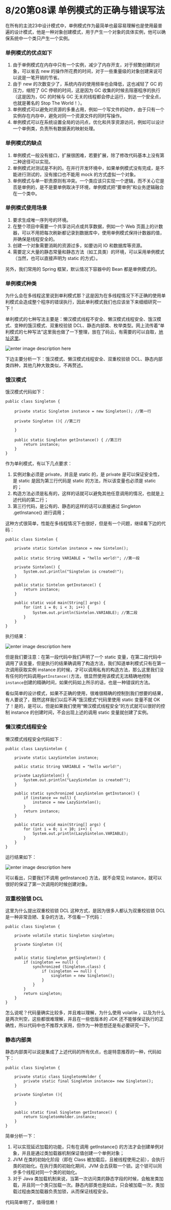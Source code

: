 # 8/20第08课 单例模式的正确与错误写法

在所有的主流23中设计模式中，单例模式作为最简单也最容易理解也是使用最普遍的设计模式，他是一种对象创建模式，用于产生一个对象的具体实例，他可以确保系统中一个类只产生一个实例。

### 单例模式的优点如下

1. 由于单例模式在内存中只有一个实例，减少了内存开支，对于频繁创建的对象，可以省去 new 的操作所花费的时间，对于一些重量级的对象创建来说可以说是一笔开销的节省。
2. 由于 new 的次数变少了，系统内存的使用频率也会降低，这也减轻了 GC 的压力，缩短了 GC 停顿的时间，这是因为 GC 收集的时候去阻塞程序的执行（这是因为，GC 的时候与 GC 无关的线程都会停止运行，到达一个安全点，也就是著名的 Stop The World！）。
3. 单例模式可以避免对资源的多重占用，例如一个写文件的动作，由于只有一个实例存在内存中，避免对同一个资源文件的同时写操作。
4. 单例模式可以在系统设置全局的访问点，优化和共享资源访问，例如可以设计一个单例类，负责所有数据表的映射处理。

### 单例模式的缺点

1. 单例模式一般没有接口，扩展很困难，若要扩展，除了修改代码基本上没有第二种途径可以实现。
2. 单例模式对测试是不利的。在并行开发环境中，如果单例模式没有完成，是不能进行测试的，没有接口也不能用 mock 的方式虚拟一个对象。
3. 单例模式与单一职责原则有冲突。一个类应该只实现一个逻辑，而不关心它是否是单例的，是不是要单例取决于环境，单例模式把“要单例”和业务逻辑融合在一个类中。

### 单例模式使用场景

1. 要求生成唯一序列号的环境。
2. 在整个项目中需要一个共享访问点或共享数据，例如一个 Web 页面上的计数器，可以不用把每次刷新都记录到数据库中，使用单例模式保持计数器的值，并确保是线程安全的。
3. 创建一个对象需要消耗的资源过多，如要访问 IO 和数据库等资源。
4. 需要定义大量的静态常量和静态方法（如工具类）的环境，可以采用单例模式（当然，也可以直接声明为 static 的方式）。

另外，我们常用的 Spring 框架，默认情况下容器中的 Bean 都是单例模式的。

### 单例模式种类

为什么会在多线程这里说到单利模式那？这是因为在多线程情况下不正确的使用单利模式会造成整个程序的错误执行，因此单利模式我们也应该坐下来细细研究一下！

单利模式的七种写法主要是：懒汉模式线程不安全、懒汉模式线程安全、饿汉模式、变种的饿汉模式、双重校验锁 DCL、静态内部类、枚举类型。网上流传着“单利模式的七种写法”这里我也做了一下整理，放在了码云，有需要的可以自取，[地址这里](https://gitee.com/xuliugen/codes/91478ndt3kxhp2muivr5o61)。

![enter image description here](https://img-blog.csdn.net/20171022155301415?watermark/2/text/aHR0cDovL2Jsb2cuY3Nkbi5uZXQveGxnZW4xNTczODc=/font/5a6L5L2T/fontsize/400/fill/I0JBQkFCMA==/dissolve/70/gravity/SouthEast)

下边主要分析一下：饿汉模式、懒汉模式线程安全、双重校验锁 DCL、静态内部类四种，其他几种大致类似，不再赘述。

### 饿汉模式

饿汉模式代码如下：

```
public class Singleton {

    private static Singleton instance = new Singleton(); //第一行

    private Singleton (){ //第二行

    }

    public static Singleton getInstance() { //第三行
        return instance;
    }
}
```

作为单利模式，有以下几点要求：

1. 实例对象必须是 private，并且是 static 的，是 private 是可以保证安全性，是 static 是因为第三行代码是 static 的方法，所以该变量也必须是 static 的；
2. 构造方法必须是私有的，这样的话就可以避免其他任意调用的情况，也就是上述代码的第二行；
3. 第三行代码，是公有的、静态的这样的话可以直接通过 Singleton .getInstance() 进行调用；

这种方式很简单，性能在多线程情况下也很好，但是有一个问题，继续看下边的代码：

```
public class Sintelon {

    private static Sintelon instance = new Sintelon();

    public static String VARIABLE = "hello world!"; //第一段

    private Sintelon() {
        System.out.println("Singtelon is created!");
    }

    public static Sintelon getInstance() {
        return instance;
    }

    public static void main(String[] args) {
        for (int i = 0; i < 3; i++) {
            System.out.println(Sintelon.VARIABLE); //第二段
        }
    }
}
```

执行结果：

![enter image description here](https://img-blog.csdn.net/20171022160325163?watermark/2/text/aHR0cDovL2Jsb2cuY3Nkbi5uZXQveGxnZW4xNTczODc=/font/5a6L5L2T/fontsize/400/fill/I0JBQkFCMA==/dissolve/70/gravity/SouthEast)

但是我们要注意：在第一段代码中我们声明了一个 static 变量，在第二段代码中调用了该变量，但是执行的结果确调用了构造方法，我们知道单利模式只有在第一次调用获取实例 instance 的时候，才可以调用私有的构造方法，那么这里我们没有任何的代码调用`getInstance()`方法，很显然使用该模式无法精确地控制`instance`创建的精确时间，如果代码如上所示的话，也是一种错误的方法。

看似简单的设计模式，如果不正确的使用，很难很精确的控制到我们想要的结果，有人要说了，既然这样我们以后不再“饿汉模式”代码里使用 static 变量不就 OK 了！是的，是可以，但是如果我们使用“懒汉模式线程安全”的方式就可以很好的控制 instance 的创建时间，不会出现上述的调用 static 变量就创建了实例。

### 懒汉模式线程安全

懒汉模式线程安全代码如下：

```
public class LazySintelon {

    private static LazySintelon instance;

    public static String VARIABLE = "hello world!";

    private LazySintelon() {
        System.out.println("LazySintelon is created!");
    }

    public static synchronized LazySintelon getInstance() {
        if (instance == null) {
            instance = new LazySintelon();
        }
        return instance;
    }

    public static void main(String[] args) {
        for (int i = 0; i < 10; i++) {
            System.out.println(LazySintelon.VARIABLE);
        }
    }
}
```

运行结果如下：

![enter image description here](https://img-blog.csdn.net/20171022161638746?watermark/2/text/aHR0cDovL2Jsb2cuY3Nkbi5uZXQveGxnZW4xNTczODc=/font/5a6L5L2T/fontsize/400/fill/I0JBQkFCMA==/dissolve/70/gravity/SouthEast)

可以看出，只要我们不调用 getInstance() 方法，就不会常见 instance，就可以很好的保证了第一次调用的时候创建对象。

### 双重校验锁 DCL

这里为什么提出双重校验锁 DCL 这种方式，是因为很多人都认为双重校验锁 DCL 是一种非常丑陋、复杂的方法，不信看一下代码：

```
public class Singleton {

    private volatile static Singleton singleton;

    private Singleton (){
    }

    public static Singleton getSingleton() {
        if (singleton == null) {
            synchronized (Singleton.class) {
                if (singleton == null) {
                    singleton = new Singleton();
                }
            }
        }
        return singleton;
    }
}
```

怎么说呢？代码量确实比较多，并且难以理解，为什么使用 volatile ，以及为什么是两次判空，这些都很难理解，并且在一些低版本的 JDK 还不能够保证执行的正确性，所以代码中也不推荐大家用，但作为一种思想还是有必要研究一下。

### 静态内部类

静态内部类可以说是集成了上述代码的所有优点，也是特意推荐的一种，代码如下：

```
public class Singleton {

    private static class SingletonHolder {
        private static final Singleton instance= new Singleton();
    }

    private Singleton (){

    }

    public static final Singleton getInstance() {
        return SingletonHolder.instance;
    }
}
```

简单分析一下：

1. 可以实现延迟加载的功能，只有在调用 getInstance() 的方法才会创建单例对象，并且是通过类加载器机制保证值创建一个单例对象；
2. JVM 在类的初始化阶段（即在 Class 被加载后，且被线程使用之前），会执行类的初始化。在执行类的初始化期间，JVM 会去获取一个锁。这个锁可以同步多个线程对同一个类的初始化。
3. 对于 Java 类加载机制来说，当第一次访问类的静态字段的时候，会触发类加载，并且同一个类只加载一次。静态内部类也是如此，只会被加载一次，类加载过程由类加载器负责加锁，从而保证线程安全。

代码简单明了，值得信赖！